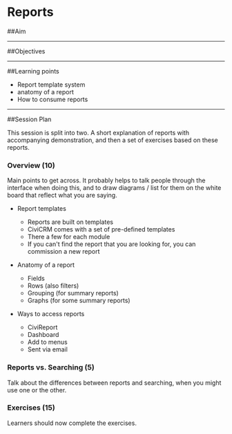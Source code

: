 # Reports

##Aim

---
##Objectives

---
##Learning points

- Report template system
- anatomy of a report
- How to consume reports

---
##Session Plan

This session is split into two. A short explanation of reports with accompanying demonstration, and then a set of exercises based on these reports.

### Overview (10)

Main points to get across. It probably helps to talk people through the interface when doing this, and to draw diagrams / list for them on the white board that reflect what you are saying.

- Report templates

    - Reports are built on templates
    - CiviCRM comes with a set of pre-defined templates
    - There a few for each module
    - If you can't find the report that you are looking for, you can commission a new report
- Anatomy of a report

    - Fields
    - Rows (also filters)
    - Grouping (for summary reports)
    - Graphs (for some summary reports)
- Ways to access reports

    - CiviReport
    - Dashboard
    - Add to menus
    - Sent via email

### Reports vs. Searching (5)

Talk about the differences between reports and searching, when you might use one or the other.

### Exercises (15)

Learners should now complete the exercises.
